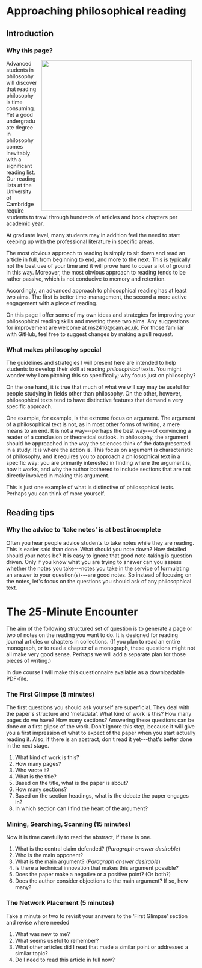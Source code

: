# Approaching philosophical reading

## Introduction

### Why this page?

<img align="right" width="400" hspace="10" src="https://i.pinimg.com/564x/3b/a5/81/3ba5811bee04435c2a4562efc831ea2e.jpg"> Advanced students in philosophy will discover that reading philosophy is time consuming. Yet a good undergraduate degree in philosophy comes inevitably with a significant reading list. Our reading lists at the University of Cambridge require students to trawl through hundreds of articles and book chapters per academic year.

At graduate level, many students may in addition feel the need to start keeping up with the professional literature in specific areas.

The most obvious approach to reading is simply to sit down and read an article in full, from beginning to end, and more to the next. This is typically not the best use of your time and it will prove hard to cover a lot of ground in this way. Moreover, the most obvious approach to reading tends to be rather passive, which is not conducive to memory and retention. 

Accordingly, an advanced approach to philosophical reading has at least two aims. The first is better time-management, the second a more active engagement with a piece of reading. 

On this page I offer some of my own ideas and strategies for improving your philosophical reading skills and meeting these two aims. Any suggestions for improvement are welcome at ms2416@cam.ac.uk. For those familiar with GitHub, feel free to suggest changes by making a pull request. 

### What makes philosophy special 

The guidelines and strategies I will present here are intended to help students to develop their skill at reading _philosophical_ texts. You might wonder why I am pitching this so specifically; why focus just on philosophy? 

On the one hand, it is true that much of what we will say may be useful for people studying in fields other than philosophy. On the other, however, philosophical texts tend to have distinctive features that demand a very specific approach. 

One example, for example, is the extreme focus on argument. The argument of a philosophical text is not, as in most other forms of writing, a mere means to an end. It is not a way---perhaps the best way---of convincing a reader of a conclusion or theoretical outlook. In philosophy, the argument should be approached in the way the sciences think of the data presented in a study. It is where the action is. This focus on argument is characteristic of philosophy, and it requires you to approach a philosophical text in a specific way: you are primarily interested in finding where the argument is, how it works, and why the author bothered to include sections that are not directly involved in making this argument. 

This is just one example of what is distinctive of philosophical texts. Perhaps you can think of more yourself. 

## Reading tips

### Why the advice to 'take notes' is at best incomplete
Often you hear people advice students to take notes while they are reading. This is easier said than done. What should you note down? How detailed should your notes be? It is easy to ignore that good note-taking is question driven. Only if you know what you are trying to answer can you assess whether the notes you take---notes you take in the service of formulating an answer to your question(s)---are good notes. So instead of focusing on the notes, let's focus on the questions you should ask of any philosophical text.

# The 25-Minute Encounter

The aim of the following structured set of question is to generate a page or two of notes on the reading you want to do. It is designed for reading journal articles or chapters in collections. (If you plan to read an entire monograph, or to read a chapter of a monograph, these questions might not all make very good sense. Perhaps we will add a separate plan for those pieces of writing.) 

In due course I will make this questionnaire available as a downloadable PDF-file. 

### The First Glimpse (5 minutes)
The first questions you should ask yourself are superficial. They deal with the paper's structure and 'metadata'. What kind of work is this? How many pages do we have? How many sections? Answering these questions can be done on a first glipse of the work. Don't ignore this step, because it will give you a first impression of what to expect of the paper when you start actually reading it. Also, if there is an abstract, don't read it yet---that's better done in the next stage. 

1. What kind of work is this?	
2. How many pages?	
3. Who wrote it?	
4. What is the title?	
5. Based on the title, what is the paper is about?	
6. How many sections?	
7. Based on the section headings, what is the debate the paper engages in?	
8. In which section can I find the heart of the argument?	

### Mining, Searching, Scanning (15 minutes)
Now it is time carefully to read the abstract, if there is one. 

1. What is the central claim defended? (_Paragraph answer desirable_)	
2. Who is the main opponent?	
3. What is the main argument?	(_Paragraph answer desirable_)	
4. Is there a technical innovation that makes this argument possible? 	
5. Does the paper make a negative or a positive point? (Or both?)	
6. Does the author consider objections to the main argument? If so, how many? 	

### The Network Placement (5 minutes)
Take a minute or two to revisit your answers to the ‘First Glimpse’ section and revise where needed	

1. What was new to me?	
2. What seems useful to remember? 	
3. What other articles did I read that made a similar point or addressed a similar topic? 	
4. Do I need to read this article in full now? 	
